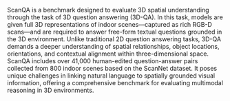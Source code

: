 ScanQA is a benchmark designed to evaluate 3D spatial
understanding through the task of 3D question answering (3D-QA). In this
task, models are given full 3D representations of indoor scenes—captured as
rich RGB-D scans—and are required to answer free-form textual questions
grounded in the 3D environment. Unlike traditional 2D question answering
tasks, 3D-QA demands a deeper understanding of spatial relationships, object
locations, orientations, and contextual alignment within three-dimensional
space. ScanQA includes over 41,000 human-edited question-answer pairs
collected from 800 indoor scenes based on the ScanNet dataset. It poses
unique challenges in linking natural language to spatially grounded visual
information, offering a comprehensive benchmark for evaluating multimodal
reasoning in 3D environments.
